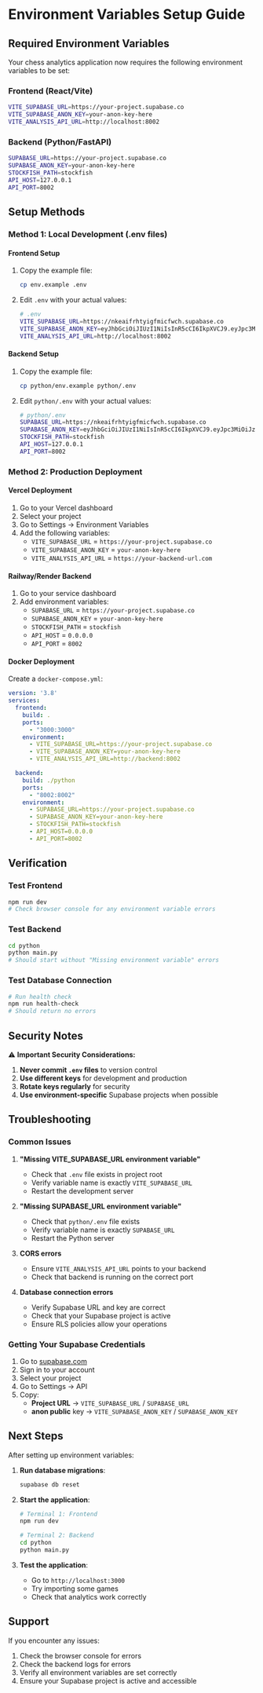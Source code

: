 # Environment Variables Setup Guide

## Required Environment Variables

Your chess analytics application now requires the following environment variables to be set:

### Frontend (React/Vite)
```bash
VITE_SUPABASE_URL=https://your-project.supabase.co
VITE_SUPABASE_ANON_KEY=your-anon-key-here
VITE_ANALYSIS_API_URL=http://localhost:8002
```

### Backend (Python/FastAPI)
```bash
SUPABASE_URL=https://your-project.supabase.co
SUPABASE_ANON_KEY=your-anon-key-here
STOCKFISH_PATH=stockfish
API_HOST=127.0.0.1
API_PORT=8002
```

## Setup Methods

### Method 1: Local Development (.env files)

#### Frontend Setup
1. Copy the example file:
   ```bash
   cp env.example .env
   ```

2. Edit `.env` with your actual values:
   ```bash
   # .env
   VITE_SUPABASE_URL=https://nkeaifrhtyigfmicfwch.supabase.co
   VITE_SUPABASE_ANON_KEY=eyJhbGciOiJIUzI1NiIsInR5cCI6IkpXVCJ9.eyJpc3MiOiJzdXBhYmFzZSIsInJlZiI6Im5rZWFpZnJodHlpZ2ZtaWNmd2NoIiwicm9sZSI6ImFub24iLCJpYXQiOjE3NTgwMzcxMDEsImV4cCI6MjA3MzYxMzEwMX0.xl_IHUFUAMaOiiMSnDLWVFEi_JujwbJ26-Uj-wwJkbs
   VITE_ANALYSIS_API_URL=http://localhost:8002
   ```

#### Backend Setup
1. Copy the example file:
   ```bash
   cp python/env.example python/.env
   ```

2. Edit `python/.env` with your actual values:
   ```bash
   # python/.env
   SUPABASE_URL=https://nkeaifrhtyigfmicfwch.supabase.co
   SUPABASE_ANON_KEY=eyJhbGciOiJIUzI1NiIsInR5cCI6IkpXVCJ9.eyJpc3MiOiJzdXBhYmFzZSIsInJlZiI6Im5rZWFpZnJodHlpZ2ZtaWNmd2NoIiwicm9sZSI6ImFub24iLCJpYXQiOjE3NTgwMzcxMDEsImV4cCI6MjA3MzYxMzEwMX0.xl_IHUFUAMaOiiMSnDLWVFEi_JujwbJ26-Uj-wwJkbs
   STOCKFISH_PATH=stockfish
   API_HOST=127.0.0.1
   API_PORT=8002
   ```

### Method 2: Production Deployment

#### Vercel Deployment
1. Go to your Vercel dashboard
2. Select your project
3. Go to Settings → Environment Variables
4. Add the following variables:
   - `VITE_SUPABASE_URL` = `https://your-project.supabase.co`
   - `VITE_SUPABASE_ANON_KEY` = `your-anon-key-here`
   - `VITE_ANALYSIS_API_URL` = `https://your-backend-url.com`

#### Railway/Render Backend
1. Go to your service dashboard
2. Add environment variables:
   - `SUPABASE_URL` = `https://your-project.supabase.co`
   - `SUPABASE_ANON_KEY` = `your-anon-key-here`
   - `STOCKFISH_PATH` = `stockfish`
   - `API_HOST` = `0.0.0.0`
   - `API_PORT` = `8002`

#### Docker Deployment
Create a `docker-compose.yml`:
```yaml
version: '3.8'
services:
  frontend:
    build: .
    ports:
      - "3000:3000"
    environment:
      - VITE_SUPABASE_URL=https://your-project.supabase.co
      - VITE_SUPABASE_ANON_KEY=your-anon-key-here
      - VITE_ANALYSIS_API_URL=http://backend:8002

  backend:
    build: ./python
    ports:
      - "8002:8002"
    environment:
      - SUPABASE_URL=https://your-project.supabase.co
      - SUPABASE_ANON_KEY=your-anon-key-here
      - STOCKFISH_PATH=stockfish
      - API_HOST=0.0.0.0
      - API_PORT=8002
```

## Verification

### Test Frontend
```bash
npm run dev
# Check browser console for any environment variable errors
```

### Test Backend
```bash
cd python
python main.py
# Should start without "Missing environment variable" errors
```

### Test Database Connection
```bash
# Run health check
npm run health-check
# Should return no errors
```

## Security Notes

⚠️ **Important Security Considerations:**

1. **Never commit `.env` files** to version control
2. **Use different keys** for development and production
3. **Rotate keys regularly** for security
4. **Use environment-specific** Supabase projects when possible

## Troubleshooting

### Common Issues

1. **"Missing VITE_SUPABASE_URL environment variable"**
   - Check that `.env` file exists in project root
   - Verify variable name is exactly `VITE_SUPABASE_URL`
   - Restart the development server

2. **"Missing SUPABASE_URL environment variable"**
   - Check that `python/.env` file exists
   - Verify variable name is exactly `SUPABASE_URL`
   - Restart the Python server

3. **CORS errors**
   - Ensure `VITE_ANALYSIS_API_URL` points to your backend
   - Check that backend is running on the correct port

4. **Database connection errors**
   - Verify Supabase URL and key are correct
   - Check that your Supabase project is active
   - Ensure RLS policies allow your operations

### Getting Your Supabase Credentials

1. Go to [supabase.com](https://supabase.com)
2. Sign in to your account
3. Select your project
4. Go to Settings → API
5. Copy:
   - **Project URL** → `VITE_SUPABASE_URL` / `SUPABASE_URL`
   - **anon public** key → `VITE_SUPABASE_ANON_KEY` / `SUPABASE_ANON_KEY`

## Next Steps

After setting up environment variables:

1. **Run database migrations**:
   ```bash
   supabase db reset
   ```

2. **Start the application**:
   ```bash
   # Terminal 1: Frontend
   npm run dev

   # Terminal 2: Backend
   cd python
   python main.py
   ```

3. **Test the application**:
   - Go to `http://localhost:3000`
   - Try importing some games
   - Check that analytics work correctly

## Support

If you encounter any issues:
1. Check the browser console for errors
2. Check the backend logs for errors
3. Verify all environment variables are set correctly
4. Ensure your Supabase project is active and accessible
